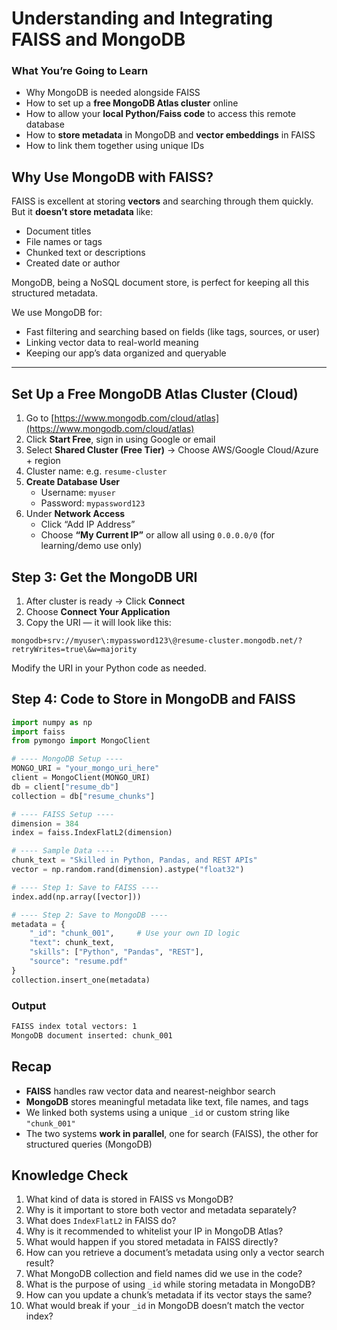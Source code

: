 # Understanding and Integrating FAISS and MongoDB
### What You’re Going to Learn

* Why MongoDB is needed alongside FAISS
* How to set up a **free MongoDB Atlas cluster** online
* How to allow your **local Python/Faiss code** to access this remote database
* How to **store metadata** in MongoDB and **vector embeddings** in FAISS
* How to link them together using unique IDs

## Why Use MongoDB with FAISS?

FAISS is excellent at storing **vectors** and searching through them quickly.  
But it **doesn’t store metadata** like:

- Document titles
- File names or tags
- Chunked text or descriptions
- Created date or author

MongoDB, being a NoSQL document store, is perfect for keeping all this structured metadata.

We use MongoDB for:  
- Fast filtering and searching based on fields (like tags, sources, or user)  
- Linking vector data to real-world meaning  
- Keeping our app’s data organized and queryable

---

## Set Up a Free MongoDB Atlas Cluster (Cloud)

1. Go to [https://www.mongodb.com/cloud/atlas](https://www.mongodb.com/cloud/atlas)  
2. Click **Start Free**, sign in using Google or email  
3. Select **Shared Cluster (Free Tier)** → Choose AWS/Google Cloud/Azure + region  
4. Cluster name: e.g. `resume-cluster`  
5. **Create Database User**  
   - Username: `myuser`  
   - Password: `mypassword123`  
6. Under **Network Access**  
   - Click “Add IP Address”  
   - Choose **“My Current IP”** or allow all using `0.0.0.0/0` (for learning/demo use only)

## Step 3: Get the MongoDB URI

1. After cluster is ready → Click **Connect**  
2. Choose **Connect Your Application**  
3. Copy the URI — it will look like this:

```
mongodb+srv://myuser\:mypassword123\@resume-cluster.mongodb.net/?retryWrites=true\&w=majority

```

Modify the URI in your Python code as needed.

## Step 4: Code to Store in MongoDB and FAISS

``` python
import numpy as np
import faiss
from pymongo import MongoClient

# ---- MongoDB Setup ----
MONGO_URI = "your_mongo_uri_here"
client = MongoClient(MONGO_URI)
db = client["resume_db"]
collection = db["resume_chunks"]

# ---- FAISS Setup ----
dimension = 384
index = faiss.IndexFlatL2(dimension)

# ---- Sample Data ----
chunk_text = "Skilled in Python, Pandas, and REST APIs"
vector = np.random.rand(dimension).astype("float32")

# ---- Step 1: Save to FAISS ----
index.add(np.array([vector]))

# ---- Step 2: Save to MongoDB ----
metadata = {
    "_id": "chunk_001",     # Use your own ID logic
    "text": chunk_text,
    "skills": ["Python", "Pandas", "REST"],
    "source": "resume.pdf"
}
collection.insert_one(metadata)
```
###  Output 

```bash
FAISS index total vectors: 1
MongoDB document inserted: chunk_001
```
## Recap

* **FAISS** handles raw vector data and nearest-neighbor search
* **MongoDB** stores meaningful metadata like text, file names, and tags
* We linked both systems using a unique `_id` or custom string like `"chunk_001"`
* The two systems **work in parallel**, one for search (FAISS), the other for structured queries (MongoDB)

## Knowledge Check
1. What kind of data is stored in FAISS vs MongoDB?
2. Why is it important to store both vector and metadata separately?
3. What does `IndexFlatL2` in FAISS do?
4. Why is it recommended to whitelist your IP in MongoDB Atlas?
5. What would happen if you stored metadata in FAISS directly?
6. How can you retrieve a document’s metadata using only a vector search result?
7. What MongoDB collection and field names did we use in the code?
8. What is the purpose of using `_id` while storing metadata in MongoDB?
9. How can you update a chunk’s metadata if its vector stays the same?
10. What would break if your `_id` in MongoDB doesn’t match the vector index?
